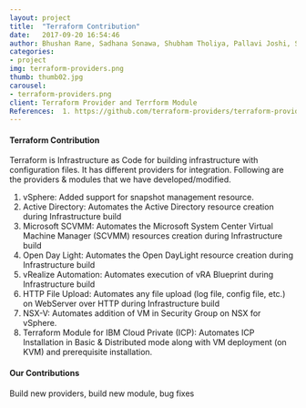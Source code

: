 ```yaml
---
layout: project
title:  "Terraform Contribution"
date:   2017-09-20 16:54:46
author: Bhushan Rane, Sadhana Sonawa, Shubham Tholiya, Pallavi Joshi, Sujay Nakhare, Kiran Gund, Payal Rahatal, Sudeep Mukhedkar, Ganesh Chokhare, Mayur Patange, Vrushal Patankar
categories:
- project
img: terraform-providers.png
thumb: thumb02.jpg
carousel:
- terraform-providers.png
client: Terraform Provider and Terrform Module
References:  1. https://github.com/terraform-providers/terraform-provider-vsphere 2. https://www.terraform.io/docs/providers/type/community-index.html 3. https://registry.terraform.io/modules/GSLabDev 
---
```


#### Terraform Contribution
Terraform is Infrastructure as Code for building infrastructure with configuration files. It has different providers for integration. Following are the providers & modules that we have developed/modified.

1. vSphere: Added support for snapshot management resource.
2. Active Directory: Automates the Active Directory resource creation during Infrastructure build 
3. Microsoft SCVMM: Automates the Microsoft System Center Virtual Machine Manager (SCVMM) resources creation during Infrastructure build 
4. Open Day Light: Automates the Open DayLight resource creation during Infrastructure build
5. vRealize Automation: Automates execution of vRA Blueprint during Infrastructure build 
6. HTTP File Upload: Automates any file upload (log file, config file, etc.) on WebServer over HTTP during Infrastructure build 
7. NSX-V: Automates addition of VM in Security Group on NSX for vSphere. 
8. Terraform Module for IBM Cloud Private (ICP): Automates ICP Installation in Basic & Distributed mode along with VM deployment (on KVM) and prerequisite installation.

#### Our Contributions
Build new providers, build new module, bug fixes
